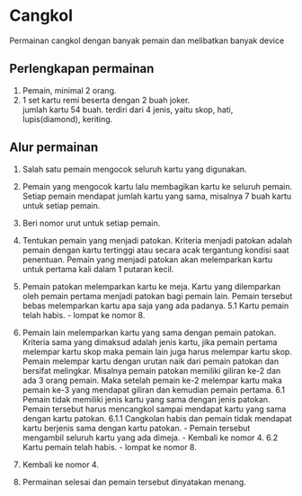 Cangkol
=======

Permainan cangkol dengan banyak pemain dan melibatkan banyak device

Perlengkapan permainan
----------------------
1.	Pemain, minimal 2 orang.
2. 	1 set kartu remi beserta dengan 2 buah joker.  
			jumlah kartu 54 buah.
			terdiri dari 4 jenis, yaitu skop, hati, lupis(diamond), keriting.

Alur permainan
--------------
1. Salah satu pemain mengocok seluruh kartu yang digunakan.
2. Pemain yang mengocok kartu lalu membagikan kartu ke seluruh pemain.
  Setiap pemain mendapat jumlah kartu yang sama, misalnya 7 buah kartu untuk setiap pemain.
3. Beri nomor urut untuk setiap pemain.
4. Tentukan pemain yang menjadi patokan.
	Kriteria menjadi patokan adalah pemain dengan kartu tertinggi atau secara acak tergantung kondisi saat penentuan.
	Pemain yang menjadi patokan akan melemparkan kartu untuk pertama kali dalam 1 putaran kecil.
5. Pemain patokan melemparkan kartu ke meja.
	Kartu yang dilemparkan oleh pemain pertama menjadi patokan bagi pemain lain.
	Pemain tersebut bebas melemparkan kartu apa saja yang ada padanya.
	5.1 Kartu pemain telah habis.
		- lompat ke nomor 8.
		
6. Pemain lain melemparkan kartu yang sama dengan pemain patokan.
	Kriteria sama yang dimaksud adalah jenis kartu, jika pemain pertama melempar kartu skop maka pemain lain juga harus melempar kartu skop.
	Pemain melempar kartu dengan urutan naik dari pemain patokan dan bersifat melingkar.
	Misalnya pemain patokan memiliki giliran ke-2 dan ada 3 orang pemain.
	Maka setelah pemain ke-2 melempar kartu maka pemain ke-3 yang mendapat giliran dan kemudian pemain pertama.
	6.1 Pemain tidak memiliki jenis kartu yang sama dengan jenis patokan.
		Pemain tersebut harus mencangkol sampai mendapat kartu yang sama dengan kartu patokan.
		6.1.1 Cangkolan habis dan pemain tidak mendapat kartu berjenis sama dengan kartu patokan.
				- Pemain tersebut mengambil seluruh kartu yang ada dimeja.
				- Kembali ke nomor 4.
	6.2 Kartu pemain telah habis.
		- lompat ke nomor 8.
7. Kembali ke nomor 4.
8. Permainan selesai dan pemain tersebut dinyatakan menang.
